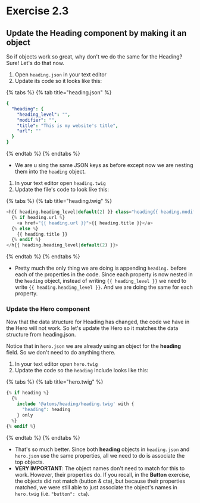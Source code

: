 # Exercise 2.3

## Update the Heading component by making it an object

So if objects work so great, why don't we do the same for the Heading?  Sure!  Let's do that now.

1. Open `heading.json` in your text editor
2. Update its code so it looks like this:

{% tabs %}
{% tab title="heading.json" %}
```yaml
{
  "heading": {
    "heading_level": "",
    "modifier": "",
    "title": "This is my website's title",
    "url": ""
  }
}
```
{% endtab %}
{% endtabs %}

* We are u sing the same JSON keys as before except now we are nesting them into the `heading` object.

1. In your text editor open `heading.twig`
2. Update the file's code to look like this:

{% tabs %}
{% tab title="heading.twig" %}
```php
<h{{ heading.heading_level|default(2) }} class="heading{{ heading.modifier ? ' ' ~ heading.modifier }}">
  {% if heading.url %}
    <a href="{{ heading.url }}">{{ heading.title }}</a>
  {% else %}
    {{ heading.title }}
  {% endif %}
</h{{ heading.heading_level|default(2) }}>
```
{% endtab %}
{% endtabs %}

* Pretty much the only thing we are doing is appending `heading.` before each of the properties in the code.  Since each property is now nested in the `heading` object, instead of writing `{{ heading_level }}` we need to write `{{ heading.heading_level }}`.  And we are doing the same for each property.

### Update the Hero component

Now that the data structure for Heading has changed, the code we have in the Hero will not work.  So let's update the Hero so it matches the data structure from heading.json.

Notice that in `hero.json` we are already using an object for the **heading** field.  So we don't need to do anything there.

1. In your text editor open `hero.twig`
2. Update the code so the `heading` include looks like this:

{% tabs %}
{% tab title="hero.twig" %}
```php
{% if heading %}
  {%
    include '@atoms/heading/heading.twig' with {
      "heading": heading
    } only
  %}
{% endif %}
```
{% endtab %}
{% endtabs %}

* That's so much better.  Since both **heading** objects in `heading.json` and `hero.json` use the same properties, all we need to do is associate the top objects.  
* **VERY IMPORTANT**:  The object names don't need to match for this to work.  However, their properties do.  If you recall, in the **Button** exercise, the objects did not match \(button & cta\), but because their properties matched, we were still able to just associate the object's names in `hero.twig` \(i.e. `"button": cta`\).

